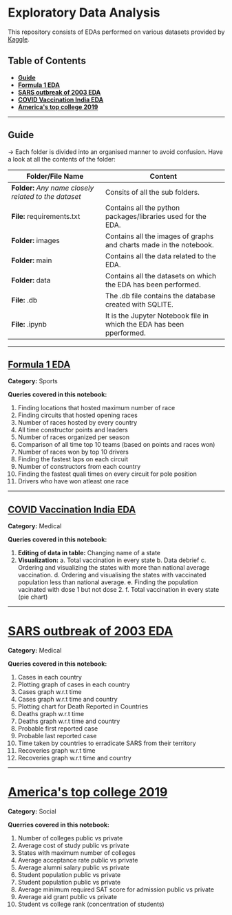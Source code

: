 # Exploratory Data Analysis

This repository consists of EDAs performed on various datasets provided by [Kaggle](https://www.kaggle.com).

## Table of Contents

- [**Guide**](#Guide)
- [**Formula 1 EDA**](#formula-1-eda)
- [**SARS outbreak of 2003 EDA**](#sars-outbreak-of-2003-eda)
- [**COVID Vaccination India EDA**](#covid-vaccination-india-eda)
- [**America's top college 2019**](#america's-top-college-2019)
___

## Guide

-> Each folder is divided into an organised manner to avoid confusion. Have a look at all the contents of the folder:

| Folder/File Name | Content |
| --- | --- |
| **Folder:** *Any name closely related to the dataset* | Consits of all the sub folders.|
| **File:** requirements.txt | Contains all the python packages/libraries used for the EDA.|
| **Folder:** images | Contains all the images of graphs and charts made in the notebook.|
| **Folder:** main | Contains all the data related to the EDA.|
| **Folder:** data | Contains all the datasets on which the EDA has been performed.|
| **File:** .db | The .db file contains the database created with SQLITE.|
| **File:** .ipynb | It is the Jupyter Notebook file in which the EDA has been pperformed.|

___


## [Formula 1 EDA](https://github.com/Raveesh1505/EDA/tree/main/Formula%201)

**Category:** Sports

**Queries covered in this notebook:**

1. Finding locations that hosted maximum number of race
2. Finding circuits that hosted opening races
3. Number of races hosted by every country
4. All time constructor points and leaders
5. Number of races organized per season
6. Comparison of all time top 10 teams (based on points and races won)
7. Number of races won by top 10 drivers
8. Finding the fastest laps on each circuit
9. Number of constructors from each country
10. Finding the fastest quali times on every circuit for pole position
11. Drivers who have won atleast one race

___

## [COVID Vaccination India EDA](https://github.com/Raveesh1505/EDA/tree/main/COVID-Vaccination-India)

**Category:** Medical

**Queries covered in this notebook:**

1. **Editing of data in table:** Changing name of a state
2. **Visualization:**
    a. Total vaccination in every state
    b. Data debrief
    c. Ordering and visualizing the states with more than national average vaccination.
    d. Ordering and visualising the states with vaccinated population less than national average.
    e. Finding the population vacinated with dose 1 but not dose 2.
    f. Total vaccination in every state (pie chart)

___

# [SARS outbreak of 2003 EDA](https://github.com/Raveesh1505/EDA/tree/main/SARS%202003)


**Category:** Medical

**Queries covered in this notebook:**

1. Cases in each country
2. Plotting graph of cases in each country
3. Cases graph w.r.t time
4. Cases graph w.r.t time and country
5. Plotting chart for Death Reported in Countries
6. Deaths graph w.r.t time
7. Deaths graph w.r.t time and country
8. Probable first reported case
9. Probable last reported case
10. Time taken by countries to erradicate SARS from their territory
11. Recoveries graph w.r.t time
12. Recoveries graph w.r.t time and country

___

# [America's top college 2019](https://github.com/Raveesh1505/EDA/tree/main/America's%20Top%20College%202019)

**Category:** Social

**Querries covered in this notebook:**

1. Number of colleges public vs private
2. Average cost of study public vs private
3. States with maximum number of colleges
4. Average acceptance rate public vs private
5. Average alumni salary public vs private
6. Student population public vs private
7. Student population public vs private
8. Average minimum required SAT score for admission public vs private
9. Average aid grant public vs private
10. Student vs college rank (concentration of students)
